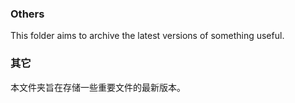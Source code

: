 ### Others

This folder aims to archive the latest versions of something useful. 

### 其它

本文件夹旨在存储一些重要文件的最新版本。
